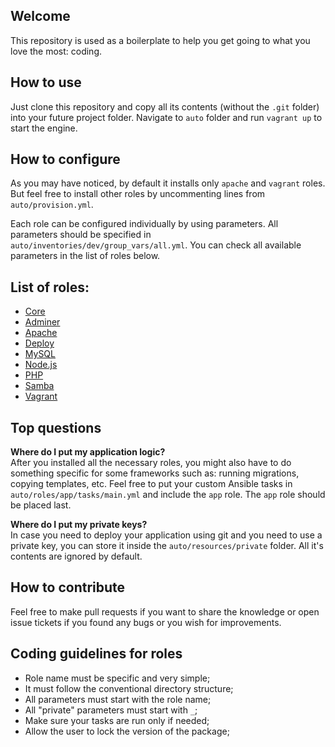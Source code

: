 
## Welcome

This repository is used as a boilerplate to help you get going to what you love the most: coding.

## How to use

Just clone this repository and copy all its contents (without the `.git` folder) into your future project folder. Navigate to `auto` folder and run `vagrant up` to start the engine.

## How to configure

As you may have noticed, by default it installs only `apache` and `vagrant` roles. But feel free to install other roles by uncommenting lines from `auto/provision.yml`.

Each role can be configured individually by using parameters. All parameters should be specified in `auto/inventories/dev/group_vars/all.yml`. You can check all available parameters in the list of roles below.

## List of roles:
- [Core](https://github.com/alexandrubau/ansible-core)
- [Adminer](https://github.com/alexandrubau/ansible-adminer)
- [Apache](https://github.com/alexandrubau/ansible-apache)
- [Deploy](https://github.com/alexandrubau/ansible-deploy)
- [MySQL](https://github.com/alexandrubau/ansible-mysql)
- [Node.js](https://github.com/alexandrubau/ansible-nodejs)
- [PHP](https://github.com/alexandrubau/ansible-php)
- [Samba](https://github.com/alexandrubau/ansible-samba)
- [Vagrant](https://github.com/alexandrubau/ansible-vagrant)

## Top questions

**Where do I put my application logic?**  
After you installed all the necessary roles, you might  also have to do something specific for some frameworks such as: running migrations, copying templates, etc. Feel free to put your custom Ansible tasks in `auto/roles/app/tasks/main.yml` and include the `app` role. The `app` role should be placed last.

**Where do I put my private keys?**  
In case you need to deploy your application using git and you need to use a private key, you can store it inside the `auto/resources/private` folder. All it's contents are ignored by default.

## How to contribute

Feel free to make pull requests if you want to share the knowledge or open issue tickets if you found any bugs or you wish for improvements.

## Coding guidelines for roles

- Role name must be specific and very simple;
- It must follow the conventional directory structure;
- All parameters must start with the role name;
- All "private" parameters must start with `_`;
- Make sure your tasks are run only if needed;
- Allow the user to lock the version of the package;